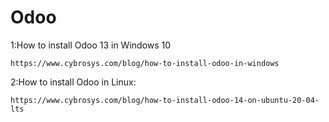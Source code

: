 # Odoo

1:How to install Odoo 13 in Windows 10

    https://www.cybrosys.com/blog/how-to-install-odoo-in-windows
    
    
2:How to install Odoo in Linux:

    https://www.cybrosys.com/blog/how-to-install-odoo-14-on-ubuntu-20-04-lts

   
   
